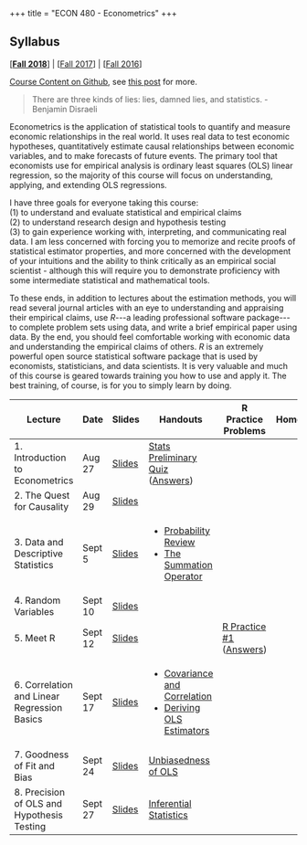 +++
title = "ECON 480 - Econometrics"
+++

## Syllabus 
[[**Fall 2018**](https://www.dropbox.com/s/g19k5rr57qtqvzo/ECON_480_F2018_Safner_Syllabus.pdf?dl=0)] | [[Fall 2017](https://www.dropbox.com/s/sclrmnmgr055ie0/ECON_480_F2017_Safner_Syllabus.pdf?dl=0)] | [[Fall 2016](https://www.dropbox.com/s/uw6n6bk0bu0lzit/ECON_480_Safner_Syllabus.pdf?dl=0)]

[Course Content on Github](http://github.com/ryansafner/ECON480Fall2018), see [this post](https://ryansafner.com/post/econometrics-slides-on-github/) for more. 

> There are three kinds of lies: lies, damned lies, and statistics. - Benjamin Disraeli

Econometrics is the application of statistical tools to quantify and measure economic relationships in the real world. It uses real data to test economic hypotheses, quantitatively estimate causal relationships between economic variables, and to make forecasts of future events. The primary tool that economists use for empirical analysis is ordinary least squares (OLS) linear regression, so the majority of this course will focus on understanding, applying, and extending OLS regressions. 

I have three goals for everyone taking this course:<br> (1) to understand and evaluate statistical and empirical claims<br> (2) to understand research design and hypothesis testing<br> (3) to gain experience working with, interpreting, and communicating real data. I am less concerned with forcing you to memorize and recite proofs of statistical estimator properties, and more concerned with the development of your intuitions and the ability to think critically as an empirical social scientist - although this will require you to demonstrate proficiency with some intermediate statistical and mathematical tools. 

To these ends, in addition to lectures about the estimation methods, you will read several journal articles with an eye to understanding and appraising their empirical claims, use *R*---a leading professional software package---to complete problem sets using data, and write a brief empirical paper using data. By the end, you should feel comfortable working with economic data and understanding the empirical claims of others. *R* is an extremely powerful open source statistical software package that is used by economists, statisticians, and data scientists. It is very valuable and much of this course is geared towards training you how to use and apply it. The best training, of course, is for you to simply learn by doing. 

| Lecture | Date | Slides | Handouts | R Practice Problems | Homework |
|---|---|----|---|---|---|
| 1. Introduction to Econometrics | Aug 27 | [Slides](https://github.com/ryansafner/ECON480Fall2018/blob/master/Lecture1.pdf) |  [Stats Preliminary Quiz](https://www.dropbox.com/s/lognhmhv1m8bk29/Econometrics%20Preliminary%20Quiz.pdf?dl=0) ([Answers](https://www.dropbox.com/s/47oqq47s89gtwg5/Econometrics%20Preliminary%20Quiz%20Answers.pdf?dl=0)) |  | | | 
| 2. The Quest for Causality | Aug 29 | [Slides](https://github.com/ryansafner/ECON480Fall2018/blob/master/Lecture2.pdf)|  |  |  | |
| 3. Data and Descriptive Statistics | Sept 5 | [Slides](https://github.com/ryansafner/ECON480Fall2018/blob/master/Lecture3.pdf)| <ul><li>[Probability Review](https://www.dropbox.com/s/g5uwfu5p8yopd67/Probability%20Review.pdf?dl=0)<li>[The Summation Operator](https://www.dropbox.com/s/88961yofeyfiquc/Summation%20Operator.pdf?dl=0)</ul> |  |  | |
| 4. Random Variables | Sept 10 | [Slides](https://github.com/ryansafner/ECON480Fall2018/blob/master/Lecture3.pdf)|  |  |  | |
| 5. Meet R | Sept 12 | [Slides](https://github.com/ryansafner/ECON480Fall2018/blob/master/Lecture3.pdf)|  | [R Practice #1](https://github.com/ryansafner/ECON480Fall2018/blob/master/RPractice1.pdf) ([Answers](https://github.com/ryansafner/ECON480Fall2018/blob/master/RPractice1Answers.pdf))  | | [HW #1](https://github.com/ryansafner/ECON480Fall2018/blob/master/HW1.pdf) | 
| 6. Correlation and Linear Regression Basics | Sept 17 | [Slides](https://github.com/ryansafner/ECON480Fall2018/blob/master/Lecture6.pdf) | <ul><li>[Covariance and Correlation](https://www.dropbox.com/s/r8mmg8bhjogdow6/Covariance%20and%20Correlation.pdf?dl=0) <li>[Deriving OLS Estimators](https://www.dropbox.com/s/ealyfurfpqnicmy/Deriving%20OLS%20Estimators.pdf?dl=0)</ul> | | | 
| 7. Goodness of Fit and Bias | Sept 24 | [Slides](https://github.com/ryansafner/ECON480Fall2018/blob/master/Lecture7.pdf) | [Unbiasedness of OLS](https://www.dropbox.com/s/efz15bffah2beh9/Unbiasedness%20of%20OLS.pdf?dl=0) | | | | 
| 8. Precision of OLS and Hypothesis Testing | Sept 27 | [Slides](https://github.com/ryansafner/ECON480Fall2018/blob/master/Lecture8.pdf) | [Inferential Statistics](https://www.dropbox.com/s/ortzh50jvydpk5p/Inferential%20Statistics%20Handout.pdf?dl=0) | | | | 
